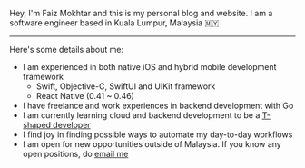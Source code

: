 Hey, I'm Faiz Mokhtar and this is my personal blog and website. I am a software engineer based in Kuala Lumpur, Malaysia 🇲🇾

---

Here's some details about me:

- I am experienced in both native iOS and hybrid mobile development framework
    - Swift, Objective-C, SwiftUI and UIKit framework
    - React Native (0.41 ~ 0.46)
- I have freelance and work experiences in backend development with Go
- I am currently learning cloud and backend development to be a [T-shaped developer][1]
- I find joy in finding possible ways to automate my day-to-day workflows
- I am open for new opportunities outside of Malaysia. If you know any open positions, do [email me][2]

[1]: https://en.wikipedia.org/wiki/T-shaped_skills
[2]: mailto:mfmokhtar@gmail.com
